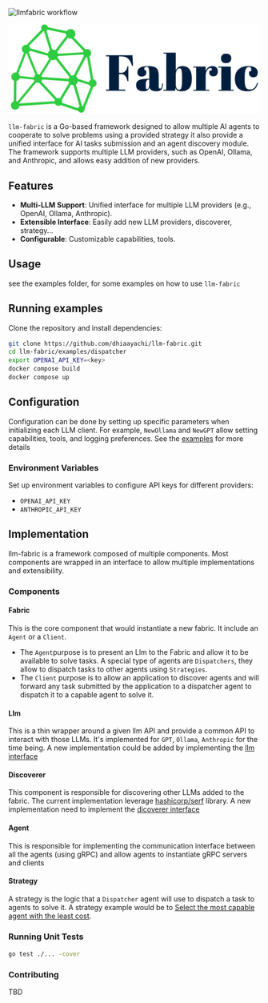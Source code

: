 ![llmfabric workflow](https://github.com/dhiaayachi/llm-fabric/actions/workflows/build.yaml/badge.svg)

![alt text](https://github.com/dhiaayachi/llm-fabric/blob/main/fabric.png?raw=true)

`llm-fabric` is a Go-based framework designed to allow multiple AI agents to cooperate to solve problems using a
provided strategy it also provide a unified interface for AI tasks submission and an agent discovery module. 
The framework supports multiple LLM providers, such as OpenAI, Ollama, and Anthropic, 
and allows easy addition of new providers.

## Features

- **Multi-LLM Support**: Unified interface for multiple LLM providers (e.g., OpenAI, Ollama, Anthropic).
- **Extensible Interface**: Easily add new LLM providers, discoverer, strategy...
- **Configurable**: Customizable capabilities, tools.

## Usage

see the examples folder, for some examples on how to use `llm-fabric`

## Running examples

Clone the repository and install dependencies:

```bash
git clone https://github.com/dhiaayachi/llm-fabric.git
cd llm-fabric/examples/dispatcher
export OPENAI_API_KEY=<key>
docker compose build
docker compose up
```

## Configuration

Configuration can be done by setting up specific parameters when initializing each LLM client. For example, `NewOllama` and `NewGPT` allow setting capabilities, tools, and logging preferences.
See the [examples](https://github.com/dhiaayachi/llm-fabric/tree/e594fa250646d915baf59f40f7c2ff4ea7ca392a/examples) for more details

### Environment Variables

Set up environment variables to configure API keys for different providers:

- `OPENAI_API_KEY`
- `ANTHROPIC_API_KEY`

## Implementation

llm-fabric is a framework composed of multiple components. Most components are wrapped in an interface to allow 
multiple implementations and extensibility.

### Components

#### Fabric

This is the core component that would instantiate a new fabric. It include an `Agent` or a `Client`. 

- The `Agent`purpose is to present an Llm to the Fabric and allow it to be available to solve tasks. 
A special type of agents are `Dispatchers`, they allow to dispatch tasks to other agents using `Strategies`.
- The `Client` purpose is to allow an application to discover agents and will forward any task submitted by 
the application to a dispatcher agent to dispatch it to a capable agent to solve it.

#### Llm

This is a thin wrapper around a given llm API and provide a common API to interact with those LLMs. 
It's implemented for `GPT`, `Ollama`, `Anthropic` for the time being.
A new implementation could be added by implementing 
the [llm interface](https://github.com/dhiaayachi/llm-fabric/blob/main/llm/llm.go#L58-L58)

#### Discoverer

This component is responsible for discovering other LLMs added to the fabric. The current implementation leverage 
[hashicorp/serf](github.com/hashicorp/serf) library. A new implementation need to implement 
the [dicoverer interface](https://github.com/dhiaayachi/llm-fabric/blob/main/discoverer/discoverer.go#L11-L11)

#### Agent

This is responsible for implementing the communication interface between all the agents (using gRPC) and 
allow agents to instantiate gRPC servers and clients 

#### Strategy

A strategy is the logic that a `Dispatcher` agent will use to dispatch a task to agents to solve it.
A strategy example would be to [Select the most capable agent with the least cost](https://github.com/dhiaayachi/llm-fabric/blob/main/examples/dispatcher/dispatcher_ollama/capability_dispatcher.go#L81-L81).

### Running Unit Tests

```bash
go test ./... -cover
```

### Contributing

TBD